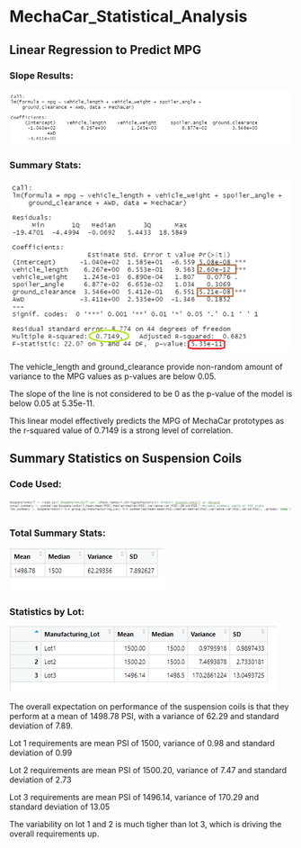 # MechaCar_Statistical_Analysis

## Linear Regression to Predict MPG
### Slope Results:
![Slope results](https://github.com/tessiertodd/MechaCar_Statistical_Analysis/blob/main/Deliverable%201%20coefficients.png)

### Summary Stats:
![Linear chart results](https://github.com/tessiertodd/MechaCar_Statistical_Analysis/blob/main/Deliverable%201.png)

The vehicle_length and ground_clearance provide non-random amount of variance to the MPG values as p-values are below 0.05.

The slope of the line is not considered to be 0 as the p-value of the model is below 0.05 at 5.35e-11.

This linear model effectively predicts the MPG of MechaCar prototypes as the r-squared value of 0.7149 is a strong level of correlation.



## Summary Statistics on Suspension Coils
### Code Used:
![Code snippet](https://github.com/tessiertodd/MechaCar_Statistical_Analysis/blob/main/Deliverable%202%20-%20code.png)

### Total Summary Stats:
![Total summary](https://github.com/tessiertodd/MechaCar_Statistical_Analysis/blob/main/Deliverable%202%20-%20total_summary.png)

### Statistics by Lot:
![Lot stats](https://github.com/tessiertodd/MechaCar_Statistical_Analysis/blob/main/Deliverable%202%20-%20lot_summary.png)

The overall expectation on performance of the suspension coils is that they perform at a mean of 1498.78 PSI, with a variance of 62.29 and standard deviation of 7.89.

Lot 1 requirements are mean PSI of 1500, variance of 0.98 and standard deviation of 0.99

Lot 2 requirements are mean PSI of 1500.20, variance of 7.47 and standard deviation of 2.73

Lot 3 requirements are mean PSI of 1496.14, variance of 170.29 and standard deviation of 13.05

The variability on lot 1 and 2 is much tigher than lot 3, which is driving the overall requirements up.
